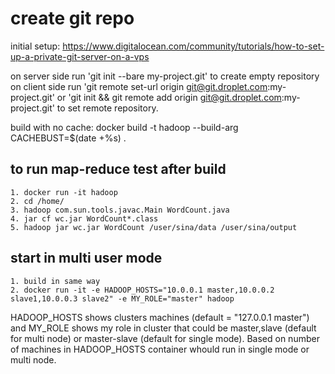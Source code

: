 # create git repo
initial setup:
https://www.digitalocean.com/community/tutorials/how-to-set-up-a-private-git-server-on-a-vps

on server side run 'git init --bare my-project.git' to create empty repository
on client side run 'git remote set-url origin git@git.droplet.com:my-project.git' or 'git init && git remote add origin git@git.droplet.com:my-project.git' to set remote repository.

build with no cache:
docker build -t hadoop --build-arg CACHEBUST=$(date +%s) .

## to run map-reduce test after build
    1. docker run -it hadoop
    2. cd /home/
    3. hadoop com.sun.tools.javac.Main WordCount.java
    4. jar cf wc.jar WordCount*.class
    5. hadoop jar wc.jar WordCount /user/sina/data /user/sina/output 

## start in multi user mode
    1. build in same way
    2. docker run -it -e HADOOP_HOSTS="10.0.0.1 master,10.0.0.2 slave1,10.0.0.3 slave2" -e MY_ROLE="master" hadoop
HADOOP_HOSTS shows clusters machines (default = "127.0.0.1 master") and MY_ROLE shows my role in cluster that could be master,slave (default for multi node) or master-slave (default for single mode). Based on number of machines in HADOOP_HOSTS container whould run in single mode or multi node.

